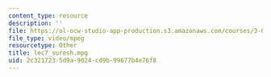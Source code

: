 ```yaml
---
content_type: resource
description: ''
file: https://ol-ocw-studio-app-production.s3.amazonaws.com/courses/3-052-nanomechanics-of-materials-and-biomaterials-spring-2007/2c3217235d9a9024cd9b99677b4e76f8_lec7_suresh.mpg
file_type: video/mpeg
resourcetype: Other
title: lec7_suresh.mpg
uid: 2c321723-5d9a-9024-cd9b-99677b4e76f8
---
```


